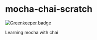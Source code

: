 # mocha-chai-scratch

[![Greenkeeper badge](https://badges.greenkeeper.io/cslin82/mocha-chai-scratch.svg)](https://greenkeeper.io/)

Learning mocha with chai
